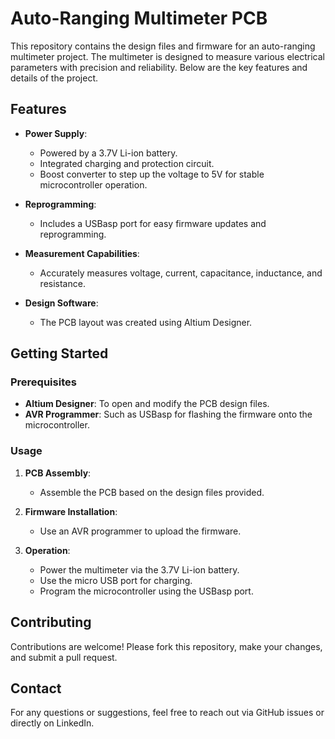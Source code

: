 # Auto-Ranging Multimeter PCB

This repository contains the design files and firmware for an auto-ranging multimeter project. The multimeter is designed to measure various electrical parameters with precision and reliability. Below are the key features and details of the project.

## Features

- **Power Supply**: 
  - Powered by a 3.7V Li-ion battery.
  - Integrated charging and protection circuit.
  - Boost converter to step up the voltage to 5V for stable microcontroller operation.
  
- **Reprogramming**:
  - Includes a USBasp port for easy firmware updates and reprogramming.

- **Measurement Capabilities**:
  - Accurately measures voltage, current, capacitance, inductance, and resistance.

- **Design Software**:
  - The PCB layout was created using Altium Designer.

## Getting Started

### Prerequisites

- **Altium Designer**: To open and modify the PCB design files.
- **AVR Programmer**: Such as USBasp for flashing the firmware onto the microcontroller.

### Usage

1. **PCB Assembly**: 
   - Assemble the PCB based on the design files provided.
   
2. **Firmware Installation**:
   - Use an AVR programmer to upload the firmware.

3. **Operation**:
   - Power the multimeter via the 3.7V Li-ion battery.
   - Use the micro USB port for charging.
   - Program the microcontroller using the USBasp port.


## Contributing

Contributions are welcome! Please fork this repository, make your changes, and submit a pull request.

## Contact

For any questions or suggestions, feel free to reach out via GitHub issues or directly on LinkedIn.
